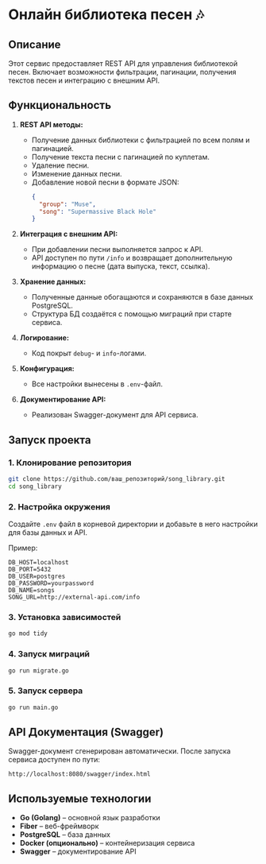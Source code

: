 # Онлайн библиотека песен 🎶

## Описание
Этот сервис предоставляет REST API для управления библиотекой песен. Включает возможности фильтрации, пагинации, получения текстов песен и интеграцию с внешним API.

## Функциональность
1. **REST API методы:**
   - Получение данных библиотеки с фильтрацией по всем полям и пагинацией.
   - Получение текста песни с пагинацией по куплетам.
   - Удаление песни.
   - Изменение данных песни.
   - Добавление новой песни в формате JSON:
     ```json
     {
       "group": "Muse",
       "song": "Supermassive Black Hole"
     }
     ```
2. **Интеграция с внешним API:**
   - При добавлении песни выполняется запрос к API.
   - API доступен по пути `/info` и возвращает дополнительную информацию о песне (дата выпуска, текст, ссылка).
   
3. **Хранение данных:**
   - Полученные данные обогащаются и сохраняются в базе данных PostgreSQL.
   - Структура БД создаётся с помощью миграций при старте сервиса.

4. **Логирование:**
   - Код покрыт `debug`- и `info`-логами.
   
5. **Конфигурация:**
   - Все настройки вынесены в `.env`-файл.
   
6. **Документирование API:**
   - Реализован Swagger-документ для API сервиса.

## Запуск проекта
### 1. Клонирование репозитория
```sh
git clone https://github.com/ваш_репозиторий/song_library.git
cd song_library
```

### 2. Настройка окружения
Создайте `.env` файл в корневой директории и добавьте в него настройки для базы данных и API.

Пример:
```env
DB_HOST=localhost
DB_PORT=5432
DB_USER=postgres
DB_PASSWORD=yourpassword
DB_NAME=songs
SONG_URL=http://external-api.com/info
```

### 3. Установка зависимостей
```sh
go mod tidy
```

### 4. Запуск миграций
```sh
go run migrate.go
```

### 5. Запуск сервера
```sh
go run main.go
```

## API Документация (Swagger)
Swagger-документ сгенерирован автоматически. После запуска сервиса доступен по пути:
```
http://localhost:8080/swagger/index.html
```

## Используемые технологии
- **Go (Golang)** – основной язык разработки
- **Fiber** – веб-фреймворк
- **PostgreSQL** – база данных
- **Docker (опционально)** – контейнеризация сервиса
- **Swagger** – документирование API


